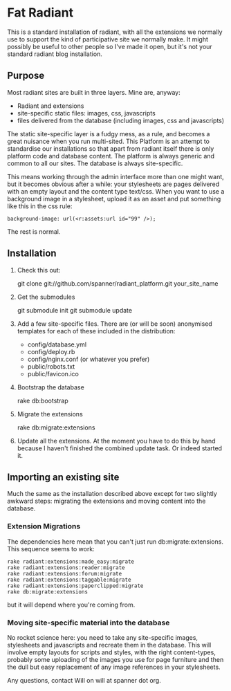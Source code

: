 # Fat Radiant

This is a standard installation of radiant, with all the extensions we normally use to support the kind of participative site we normally make. It might possibly be useful to other people so I've made it open, but it's not your standard radiant blog installation.

## Purpose

Most radiant sites are built in three layers. Mine are, anyway:

* Radiant and extensions
* site-specific static files: images, css, javascripts
* files delivered from the database (including images, css and javascripts)

The static site-specific layer is a fudgy mess, as a rule, and becomes a great nuisance when you run multi-sited. This Platform is an attempt to standardise our installations so that apart from radiant itself there is only platform code and database content. The platform is always generic and common to all our sites. The database is always site-specific.

This means working through the admin interface more than one might want, but it becomes obvious after a while: your stylesheets are pages delivered with an empty layout and the content type text/css. When you want to use a background image in a stylesheet, upload it as an asset and put something like this in the css rule:

	background-image: url(<r:assets:url id="99" />);
	
The rest is normal.

## Installation

1. Check this out:

	git clone git://github.com/spanner/radiant_platform.git your_site_name

2. Get the submodules

	git submodule init
	git submodule update
	
3. Add a few site-specific files. There are (or will be soon) anonymised templates for each of these included in the distribution:

	* config/database.yml
	* config/deploy.rb
	* config/nginx.conf (or whatever you prefer)
	* public/robots.txt
	* public/favicon.ico

4. Bootstrap the database

	rake db:bootstrap
	
5. Migrate the extensions

	rake db:migrate:extensions

6. Update all the extensions. At the moment you have to do this by hand because I haven't finished the combined update task. Or indeed started it.

## Importing an existing site

Much the same as the installation described above except for two slightly awkward steps: migrating the extensions and moving content into the database.

### Extension Migrations

The dependencies here mean that you can't just run db:migrate:extensions. This sequence seems to work:

	rake radiant:extensions:made_easy:migrate
	rake radiant:extensions:reader:migrate
	rake radiant:extensions:forum:migrate
	rake radiant:extensions:taggable:migrate
	rake radiant:extensions:paperclipped:migrate
	rake db:migrate:extensions

but it will depend where you're coming from.

### Moving site-specific material into the database

No rocket science here: you need to take any site-specific images, stylesheets and javascripts and recreate them in the database. This will involve empty layouts for scripts and styles, with the right content-types, probably some uploading of the images you use for page furniture and then the dull but easy replacement of any image references in your stylesheets.



Any questions, contact Will on will at spanner dot org.